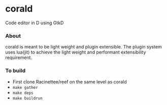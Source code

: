 # corald
Code editor in D using GtkD

### About
corald is meant to be light weight and plugin extensible. The plugin system uses lua(jit) to achieve the light weight and performant extensibility requirement.

### To build
- First clone Racinettee/reef on the same level as corald
- `make gather`
- `make deps`
- `make buildrun`

